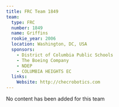 ```yaml
---
title: FRC Team 1849
team:
  type: FRC
  number: 1849
  name: Griffins
  rookie_year: 2006
  location: Washington, DC, USA
  sponsors:
    - District of Columbia Public Schools
    - The Boeing Company
    - NDEP
    - COLUMBIA HEIGHTS EC
  links:
    Website: http://checrobotics.com
---
```

No content has been added for this team